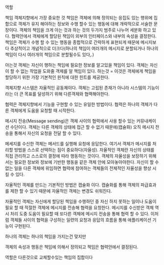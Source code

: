 
역할

책임
객체지향에서 가장 중요한 것
책임은 객체에 의해 정의되는 응집도 있는 행위에 집합으로 객체가 유지 해야하는 정보와 수행 할수 있는 행동에 대해 개략적으로 서술한 문장이다.
객체의 책임을 크게 아는 것과 하는 것의 두가지 범주로 나누어 세분화 하고 있다. 
협력안에서 객체에게 할당된 책임이 외부의 인터페이스와 내부의 속성을 결정한다.
책임은 객체가 수행 할 수 있는 행동을 종합적으로 간략하게 표현되게 때문에 메시지보다 추상적이고 개념적으로 더크다(하나의 책임이 여러개의 메시지로 분할되거나 하나의 책임이 다시 여러개의 책임으로 분할될수도 있다,.)

아는것
객체는 자신이 행하는 책임에 필요한 정보를 알고있을 책임이 있다.
객체는 자신이 할 수 없는 작업을 도와줄 객체를 알 책임이 있다.
하는것
= 이것은 객체에게 책임을 할당하기 위한 가장 기본적인 원칙에 대한 힌트를 제공한다.


객체지향 시스템은 자율적인 공동체이다. 객체는 고립된 존재가 아니라 시스템의 기능이라는 더 큰 목표를 달성하기 위해 다른객체와 협랙해야한다.

협력은 객체지향에서 기능을 구현할 수 있는 유일한 방법이다. 협력은 하나의 객체가 다른 객체에게 도움을 요청할 때 시작한다.

메시지 전송(Message sending)은 객체 사이의 협력에서 사용 할수 있는 커뮤내케이션 수단이다. 객체는 다른 객체의 상태에 접근 할 수 없기 때문에(캡슐화) 오직
메시지 전송을 통해서 자신의 요청을 전달 할 수 있다.

메세지를 수신한 객체는 메서드를 실행해 요청에 응답한다. 여기서 객체가 메시지를 처리할 방법을 스스로 선택하는 점이 중요하다(자율성). 자율적인 객체란 자신의 상태를
직접 관리하고 스스로의 결정에 따라 행동하는 것이다. 객체의 자율성을 보장하기 위해서는 필요한 정보와 정보에 기반한 행동을 같은 객체 안에 모아놓아야한다. 자신이
할 수 없는 일을 다른 객체에 위임하면 협력에 참여하는 객체들의 전체적인 자율성을 향상 시킬 수 있다.

자율적인 객체를 만드는 기본적인 방법은 캡슐화 이다. 캡슐화를 통해 객체의 파급효과를 제한 할 수 있기 때문에 자율적인 객체는 변경도 쉬워진다.

자율적인 객체는 자신에게 할당된 책임을 수행하던 중 자신 하지 못하는 일이나 도움이 필요 할 때 적절한 객체에 메시지를 전송해 협력을 요청한다. 메시지를 수신받은
객체 역시 처리 도중 도움이 필요할 때 또다른 객체에 메시지 전송을 통해 협력 할 수 있다. 이처럼 객체들 사이의 협력을 구성하는 일련의 요청과 응답의 흐름을 통해 애플리케이션 기능이 구현된다.

하나의 객체는 하나의 책임을 가지는건 맞지만 

객체의 속성과 행동은 책임에 의해서 정의되고 책임은 협력안에서 결정된다.


역할은 다른것으로 교체할수있는 책임의 집합이다


